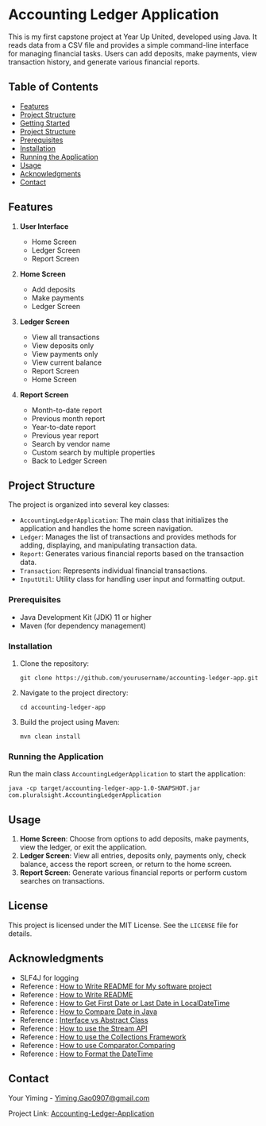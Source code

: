 
# Accounting Ledger Application

This is my first capstone project at Year Up United, developed using Java. It reads data from a CSV file and provides a simple command-line interface for managing financial tasks. Users can add deposits, make payments, view transaction history, and generate various financial reports.

## Table of Contents
- [Features](Features)
- [Project Structure](Project-Structure)
- [Getting Started](Getting-Started)
- [Project Structure](Project-Structure)
- [Prerequisites](Prerequisites)
- [Installation](Installation)
- [Running the Application](Running-the-Application)
- [Usage](Usage)
- [Acknowledgments](Acknowledgments)
- [Contact](Contact)
 

## Features

1. **User Interface**

    - Home Screen
    - Ledger Screen
    - Report Screen

2. **Home Screen**

    - Add deposits
    - Make payments
    - Ledger Screen

3. **Ledger Screen**
    - View all transactions
    - View deposits only
    - View payments only
    - View current balance
    - Report Screen
    - Home Screen

4. **Report Screen**

    - Month-to-date report
    - Previous month report
    - Year-to-date report
    - Previous year report
    - Search by vendor name
    - Custom search by multiple properties
    - Back to Ledger Screen

## Project Structure

The project is organized into several key classes:

- `AccountingLedgerApplication`: The main class that initializes the application and handles the home screen navigation.
- `Ledger`: Manages the list of transactions and provides methods for adding, displaying, and manipulating transaction data.
- `Report`: Generates various financial reports based on the transaction data.
- `Transaction`: Represents individual financial transactions.
- `InputUtil`: Utility class for handling user input and formatting output.

### Prerequisites

- Java Development Kit (JDK) 11 or higher
- Maven (for dependency management)

### Installation

1. Clone the repository:

   ```
   git clone https://github.com/yourusername/accounting-ledger-app.git
   ```
2. Navigate to the project directory:

   ```
   cd accounting-ledger-app
   ```
3. Build the project using Maven:

   ```
   mvn clean install
   ```

### Running the Application

Run the main class `AccountingLedgerApplication` to start the application:

```
java -cp target/accounting-ledger-app-1.0-SNAPSHOT.jar com.pluralsight.AccountingLedgerApplication
```

## Usage

1. **Home Screen**: Choose from options to add deposits, make payments, view the ledger, or exit the application.
2. **Ledger Screen**: View all entries, deposits only, payments only, check balance, access the report screen, or return to the home screen.
3. **Report Screen**: Generate various financial reports or perform custom searches on transactions.


## License

This project is licensed under the MIT License. See the `LICENSE` file for details.

## Acknowledgments

- SLF4J for logging
- Reference : [How to Write README for My software project](https://eheidi.dev/tech-writing/20221212_documentation-101/)
- Reference : [How to Write README](https://www.freecodecamp.org/news/how-to-write-a-good-readme-file/)
- Reference : [How to Get First Date or Last Date in LocalDateTime](https://stackoverflow.com/questions/9382897/how-to-get-start-and-end-date-of-a-year)
- Reference : [How to Compare Date in Java](https://www.baeldung.com/java-8-comparator-comparing)
- Reference : [Interface vs Abstract Class](https://stackoverflow.com/questions/761194/interface-vs-abstract-class-general-oo)
- Reference : [How to use the Stream API](https://www.baeldung.com/java-8-streams)
- Reference : [How to use the Collections Framework](https://www.baeldung.com/java-collections)
- Reference : [How to use Comparator.Comparing](https://www.baeldung.com/java-8-comparator-comparing)
- Reference : [How to Format the DateTime](https://www.geeksforgeeks.org/instant-truncatedto-method-in-java-with-examples/#)

## Contact

Your Yiming - Yiming.Gao0907@gmail.com

Project Link: [Accounting-Ledger-Application](https://github.com/yourusername/accounting-ledger-app)
